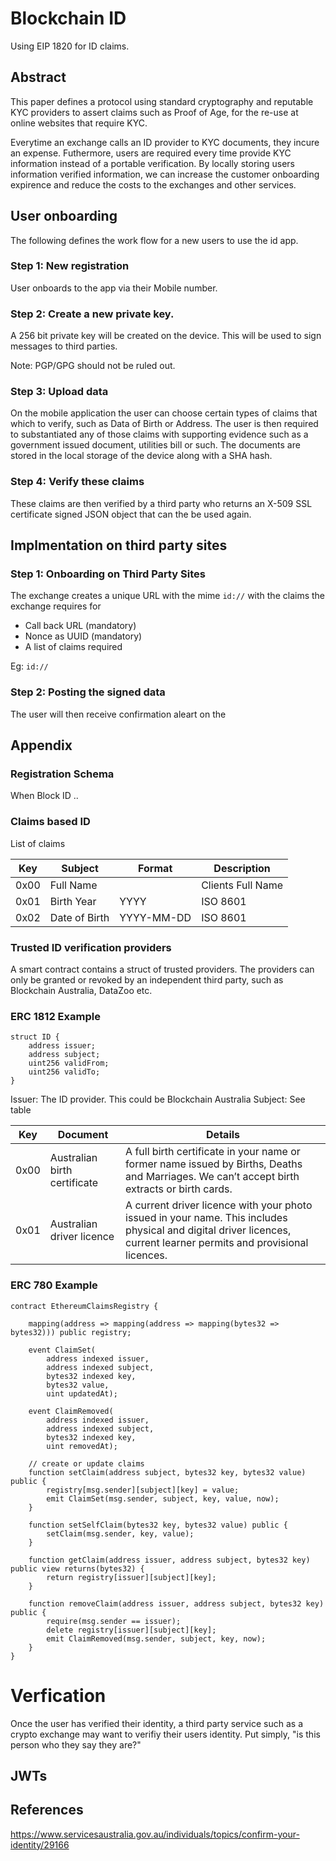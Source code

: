 # Blockchain ID

Using EIP 1820 for ID claims.

## Abstract

This paper defines a protocol using standard cryptography and reputable KYC providers to assert claims such as Proof of Age, for the re-use at online websites that require KYC.

Everytime an exchange calls an ID provider to KYC documents, they incure an expense.  Futhermore, users are required every time provide KYC information instead of a portable verification.  By locally storing users information verified information, we can increase the customer onboarding expirence and reduce the costs to the exchanges and other services.

## User onboarding

The following defines the work flow for a new users to use the id app.

### Step 1: New registration

User onboards to the app via their Mobile number.

### Step 2: Create a new private key.
A 256 bit private key will be created on the device.  This will be used to sign messages to third parties.

Note: PGP/GPG should not be ruled out.

### Step 3: Upload data

On the mobile application the user can choose certain types of claims that which to verify, such as Data of Birth or Address.  The user is then required to substantiated any of those claims with supporting evidence such as a government issued document, utilities bill or such. The documents are stored in the local storage of the device along with a SHA hash.  

### Step 4:  Verify these claims
These claims are then verified by a third party who returns an X-509 SSL certificate signed JSON object that can the be used again.

## Implmentation on third party sites
### Step 1:  Onboarding on Third Party Sites

The exchange creates a unique URL with the mime `id://` with the claims the exchange requires for 

* Call back URL (mandatory)
* Nonce as UUID (mandatory)
* A list of claims required

Eg: `id://`

### Step 2:  Posting the signed data
The user will then receive confirmation aleart on the

## Appendix

### Registration Schema
When Block ID ..


### Claims based ID

List of claims

| Key | Subject | Format | Description |
|---|---|---|---|
| 0x00 | Full Name |  | Clients Full Name |
| 0x01 | Birth Year | YYYY | ISO 8601 |
| 0x02 | Date of Birth | YYYY-MM-DD | ISO 8601 |

### Trusted ID verification providers

A smart contract contains a struct of trusted providers.  The providers can only be granted or revoked by an independent third party, such as Blockchain Australia, DataZoo etc.

### ERC 1812 Example

```
struct ID {
	address issuer;
	address subject;
	uint256 validFrom;
	uint256 validTo;
}
```

Issuer: The ID provider.  This could be Blockchain Australia
Subject:  See table

| Key | Document | Details
| --- | --- | ---
| 0x00 | Australian birth certificate | A full birth certificate in your name or former name issued by Births, Deaths and Marriages. We can’t accept birth extracts or birth cards.
| 0x01 | Australian driver licence | A current driver licence with your photo issued in your name. This includes physical and digital driver licences, current learner permits and provisional licences. 


### ERC 780 Example
```
contract EthereumClaimsRegistry {

    mapping(address => mapping(address => mapping(bytes32 => bytes32))) public registry;

    event ClaimSet(
        address indexed issuer,
        address indexed subject,
        bytes32 indexed key,
        bytes32 value,
        uint updatedAt);

    event ClaimRemoved(
        address indexed issuer,
        address indexed subject,
        bytes32 indexed key,
        uint removedAt);

    // create or update claims
    function setClaim(address subject, bytes32 key, bytes32 value) public {
        registry[msg.sender][subject][key] = value;
        emit ClaimSet(msg.sender, subject, key, value, now);
    }

    function setSelfClaim(bytes32 key, bytes32 value) public {
        setClaim(msg.sender, key, value);
    }

    function getClaim(address issuer, address subject, bytes32 key) public view returns(bytes32) {
        return registry[issuer][subject][key];
    }

    function removeClaim(address issuer, address subject, bytes32 key) public {
        require(msg.sender == issuer);
        delete registry[issuer][subject][key];
        emit ClaimRemoved(msg.sender, subject, key, now);
    }
}
```

# Verfication

Once the user has verified their identity, a third party service such as a crypto exchange may want to verifiy their users identity.  Put simply, "is this person who they say they are?"

## JWTs


## References
https://www.servicesaustralia.gov.au/individuals/topics/confirm-your-identity/29166
